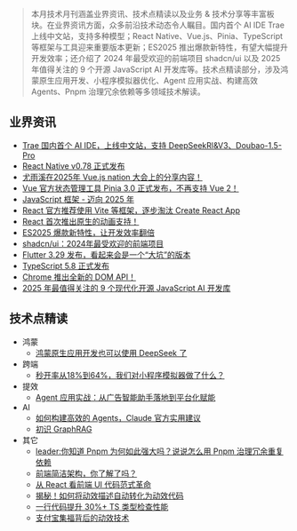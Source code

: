 > 本月技术月刊涵盖业界资讯、技术点精读以及业务 & 技术分享等丰富板块。在业界资讯方面，众多前沿技术动态令人瞩目。国内首个 AI IDE Trae 上线中文站，支持多种模型；React Native、Vue.js、Pinia、TypeScript 等框架与工具迎来重要版本更新；ES2025 推出爆款新特性，有望大幅提升开发效率；还介绍了 2024 年最受欢迎的前端项目 shadcn/ui 以及 2025 年值得关注的 9 个开源 JavaScript AI 开发库等。技术点精读部分，涉及鸿蒙原生应用开发、小程序模拟器优化、Agent 应用实战、构建高效 Agents、Pnpm 治理冗余依赖等多领域技术解读。

## 业界资讯

- [Trae 国内首个 AI IDE，上线中文站，支持 DeepSeekRl&V3、Doubao-1.5-Pro](https://www.trae.com.cn/)
- [React Native v0.78 正式发布](https://reactnative.dev/blog/2025/02/19/react-native-0.78)
- [尤雨溪在2025年 Vue.js nation 大会上的分享内容！](https://mp.weixin.qq.com/s/GmyruUvFHLkhx4UTYQYPkg)
- [Vue 官方状态管理工具 Pinia 3.0 正式发布，不再支持 Vue 2！](https://mp.weixin.qq.com/s/mimvSOo9dCW0rmVcnvyoQw)
- [JavaScript 框架 - 迈向 2025 年](https://mp.weixin.qq.com/s/M02YNOo1qrOquteftAtejw)
- [React 官方推荐使用 Vite 等框架，逐步淘汰 Create React App](https://react.dev/blog/2025/02/14/sunsetting-create-react-app)
- [React 首次推出原生的动画支持！](https://mp.weixin.qq.com/s/4BnO9_EWr1SgydGtAen1VA)
- [ES2025 爆款新特性，让开发效率翻倍](https://mp.weixin.qq.com/s/Ttua10RVC0vqNbrEJ_Az7g)
- [shadcn/ui：2024年最受欢迎的前端项目](https://mp.weixin.qq.com/s/V-vsj6BQEYGxU9oedMAGUg)
- [Flutter 3.29 发布，看起来会是一个“大坑”的版本](https://mp.weixin.qq.com/s/_uA5XYYqmzbtTVCtqRPI7w)
- [TypeScript 5.8 正式发布](https://mp.weixin.qq.com/s/5yxddzZdmB_Qm3RGDwHEMQ)
- [Chrome 推出全新的 DOM API！](https://mp.weixin.qq.com/s/iBenD5PpEELQonkK58_whQ)
- [2025 年最值得关注的 9 个现代化开源 JavaScript AI 开发库](https://mp.weixin.qq.com/s/EpNO1h5i2EUQPaNI3fZdzg)

## 技术点精读

- 鸿蒙
  - [鸿蒙原生应用开发也可以使用 DeepSeek 了](https://mp.weixin.qq.com/s/XUimFi8_yKwRXyKd7EI8Eg)
- 跨端
  - [秒开率从18%到64%，我们对小程序模拟器做了什么？](https://mp.weixin.qq.com/s/0kLk4wu68drOR54rrvj_7w)
- 提效
  - [Agent 应用实战：从广告智能助手落地到平台化赋能](https://mp.weixin.qq.com/s/Jgp3L3zbVocT3-zovJr2pg)
- AI
  - [如何构建高效的 Agents，Claude 官方实用建议](https://www.anthropic.com/research/building-effective-agents)
  - [初识 GraphRAG](https://mp.weixin.qq.com/s/7Uc43CRxMkM7Qo-rYPJ5jQ)
- 其它
  - [leader:你知道 Pnpm 为何如此强大吗？说说怎么用 Pnpm 治理冗余重复依赖](https://mp.weixin.qq.com/s/Xwzqt7pg5Hx58rfY7EKCOg)
  - [前端简洁架构，你了解了吗？](https://mp.weixin.qq.com/s/90wqft45KA2t8qdLQ8Heqg)
  - [从 React 看前端 UI 代码范式革命](https://mp.weixin.qq.com/s/oNsBwfq-CAvIHmrU36-h0g)
  - [揭秘！如何将动效描述自动转化为动效代码](https://mp.weixin.qq.com/s/9IYLkXmdrNfdIE2ahXCjvg)
  - [一行代码提升 30%+ TS 类型检查性能](https://mp.weixin.qq.com/s/zD1jaTQBQ18Ukw0SoFH2Mg)
  - [支付宝集福背后的动效技术](https://mp.weixin.qq.com/s/PzX26Jp5Ds5C38WtTWeYJw)
